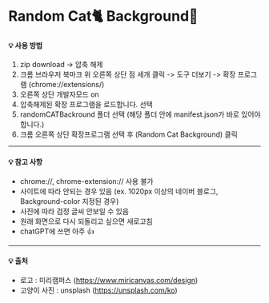 # Random Cat🐈 Background🐾

#### 💡 사용 방법
1. zip download -> 압축 해제 
2. 크롬 브라우저 북마크 위 오른쪽 상단 점 세개 클릭 -> 도구 더보기 -> 확장 프로그램 (chrome://extensions/)
3. 오른쪽 상단 개발자모드 on
4. 압축해제된 확장 프로그램을 로드합니다. 선택
5. randomCATBackround 폴더 선택 (해당 폴더 안에 manifest.json가 바로 있어야 합니다.)
6. 크롬 오른쪽 상단 확장프로그램 선택 후 (Random Cat Background) 클릭
------------
#### 💡 참고 사항
- chrome://, chrome-extension:// 사용 불가
- 사이트에 따라 안되는 경우 있음 (ex. 1020px 이상의 네이버 블로그, Background-color 지정된 경우)
- 사진에 따라 검정 글씨 안보일 수 있음
- 원래 화면으로 다시 되돌리고 싶으면 새로고침
- chatGPT에 쓰면 아주 👍
------------
#### 💡 출처
- 로고 : 미리캠퍼스 (https://www.miricanvas.com/design)
- 고양이 사진 : unsplash (https://unsplash.com/ko)